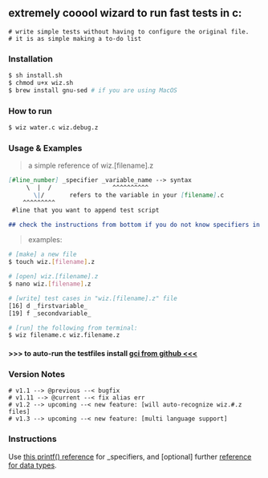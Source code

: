 ## extremely cooool wizard to run fast tests in c:

``` text
# write simple tests without having to configure the original file.
# it is as simple making a to-do list
```
### Installation
``` bash
$ sh install.sh
$ chmod u+x wiz.sh
$ brew install gnu-sed # if you are using MacOS
```

### How to run
``` bash
$ wiz water.c wiz.debug.z
```

### Usage & Examples

> a simple reference of wiz.[filename].z
```md
[#line_number] _specifier _variable_name --> syntax
     \  |  /                 ^^^^^^^^^^
       \|/       refers to the variable in your [filename].c
    ^^^^^^^^^
 #line that you want to append test script

## check the instructions from bottom if you do not know specifiers in c
```
> examples:
``` bash
# [make] a new file
$ touch wiz.[filename].z

# [open] wiz.[filename].z
$ nano wiz.[filename].z

# [write] test cases in "wiz.[filename].z" file
[16] d _firstvariable_ 
[19] f _secondvariable_

# [run] the following from terminal:
$ wiz filename.c wiz.filename.z
```
#### >>> to auto-run the testfiles install [gci from github <<<](https://github.com/windyskies/gci)


### Version Notes

``` text
# v1.1 --> @previous --< bugfix
# v1.11 --> @current --< fix alias err
# v1.2 --> upcoming --< new feature: [will auto-recognize wiz.#.z files]
# v1.3 --> upcoming --< new feature: [multi language support]
```

### Instructions

Use [this printf() reference](https://www.tutorialspoint.com/c_standard_library/c_function_printf.htm) for _specifiers, and [optional] further [reference for data types](https://www.tutorialspoint.com/cprogramming/c_data_types.htm).
